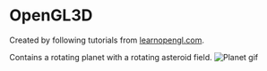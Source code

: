 # OpenGL3D
Created by following tutorials from [learnopengl.com](https://learnopengl.com/).

Contains a rotating planet with a rotating asteroid field.
![Planet gif](https://imgur.com/PYXOzqI.gif)
